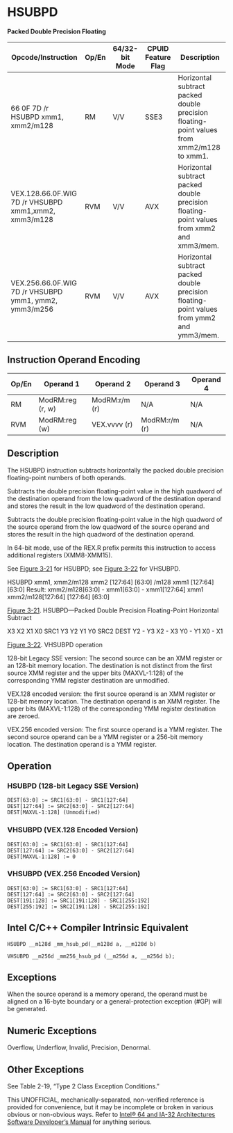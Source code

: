# HSUBPD

**Packed Double Precision Floating**

| Opcode/Instruction                                    | Op/En | 64/32-bit Mode | CPUID Feature Flag | Description                                                                               |
| ----------------------------------------------------- | ----- | -------------- | ------------------ | ----------------------------------------------------------------------------------------- |
| 66 0F 7D /r HSUBPD xmm1, xmm2/m128                    | RM    | V/V            | SSE3               | Horizontal subtract packed double precision floating-point values from xmm2/m128 to xmm1. |
| VEX.128.66.0F.WIG 7D /r VHSUBPD xmm1,xmm2, xmm3/m128  | RVM   | V/V            | AVX                | Horizontal subtract packed double precision floating-point values from xmm2 and xmm3/mem. |
| VEX.256.66.0F.WIG 7D /r VHSUBPD ymm1, ymm2, ymm3/m256 | RVM   | V/V            | AVX                | Horizontal subtract packed double precision floating-point values from ymm2 and ymm3/mem. |

## Instruction Operand Encoding

| Op/En | Operand 1        | Operand 2     | Operand 3     | Operand 4 |
| ----- | ---------------- | ------------- | ------------- | --------- |
| RM    | ModRM:reg (r, w) | ModRM:r/m (r) | N/A           | N/A       |
| RVM   | ModRM:reg (w)    | VEX.vvvv (r)  | ModRM:r/m (r) | N/A       |

## Description

The HSUBPD instruction subtracts horizontally the packed double precision floating-point numbers of both operands.

Subtracts the double precision floating-point value in the high quadword of the destination operand from the low quadword of the destination operand and stores the result in the low quadword of the destination operand.

Subtracts the double precision floating-point value in the high quadword of the source operand from the low quadword of the source operand and stores the result in the high quadword of the destination operand.

In 64-bit mode, use of the REX.R prefix permits this instruction to access additional registers (XMM8-XMM15).

See [Figure 3-21](/x86/hsubpd#fig-3-21) for HSUBPD; see [Figure 3-22](/x86/hsubpd#fig-3-22) for VHSUBPD.

HSUBPD xmm1, xmm2/m128
xmm2
[127:64]
[63:0]
/m128
xmm1
[127:64]
[63:0]
Result:
xmm2/m128[63:0] -
xmm1[63:0] - xmm1[127:64]
xmm1
xmm2/m128[127:64]
[127:64]
[63:0]

[Figure 3-21](/x86/hsubpd#fig-3-21). HSUBPD—Packed Double Precision Floating-Point Horizontal Subtract

X3
X2
X1
X0
SRC1
Y3
Y2
Y1
Y0
SRC2
DEST Y2 - Y3
X2 - X3
Y0 - Y1
X0 - X1

[Figure 3-22](/x86/hsubpd#fig-3-22). VHSUBPD operation

128-bit Legacy SSE version: The second source can be an XMM register or an 128-bit memory location. The destination is not distinct from the first source XMM register and the upper bits (MAXVL-1:128) of the corresponding YMM register destination are unmodified.

VEX.128 encoded version: the first source operand is an XMM register or 128-bit memory location. The destination operand is an XMM register. The upper bits (MAXVL-1:128) of the corresponding YMM register destination are zeroed.

VEX.256 encoded version: The first source operand is a YMM register. The second source operand can be a YMM register or a 256-bit memory location. The destination operand is a YMM register.

## Operation

### HSUBPD (128-bit Legacy SSE Version)

```
DEST[63:0] := SRC1[63:0] - SRC1[127:64]
DEST[127:64] := SRC2[63:0] - SRC2[127:64]
DEST[MAXVL-1:128] (Unmodified)

```

### VHSUBPD (VEX.128 Encoded Version)

```
DEST[63:0] := SRC1[63:0] - SRC1[127:64]
DEST[127:64] := SRC2[63:0] - SRC2[127:64]
DEST[MAXVL-1:128] := 0

```

### VHSUBPD (VEX.256 Encoded Version)

```
DEST[63:0] := SRC1[63:0] - SRC1[127:64]
DEST[127:64] := SRC2[63:0] - SRC2[127:64]
DEST[191:128] := SRC1[191:128] - SRC1[255:192]
DEST[255:192] := SRC2[191:128] - SRC2[255:192]

```

## Intel C/C++ Compiler Intrinsic Equivalent

```
HSUBPD __m128d _mm_hsub_pd(__m128d a, __m128d b)

```

```
VHSUBPD __m256d _mm256_hsub_pd (__m256d a, __m256d b);

```

## Exceptions

When the source operand is a memory operand, the operand must be aligned on a 16-byte boundary or a general-protection exception (#​​​​GP) will be generated.

## Numeric Exceptions

Overflow, Underflow, Invalid, Precision, Denormal.

## Other Exceptions

See Table 2-19, “Type 2 Class Exception Conditions.”

This UNOFFICIAL, mechanically-separated, non-verified reference is provided for convenience, but it may be
incomplete or broken in various obvious or non-obvious
ways. Refer to [Intel® 64 and IA-32 Architectures Software Developer’s Manual](https://software.intel.com/en-us/download/intel-64-and-ia-32-architectures-sdm-combined-volumes-1-2a-2b-2c-2d-3a-3b-3c-3d-and-4) for anything serious.
